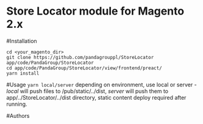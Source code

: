 # Store Locator module for Magento 2.x

#Installation
```
cd <your_magento_dir>
git clone https://github.com/pandagrouppl/StoreLocator app/code/PandaGroup/StoreLocator
cd app/code/PandaGroup/StoreLocator/view/frontend/preact/
yarn install
```
#Usage
```yarn local/server```
depending on environment, use local or server - *local* will push files to /pub/static/../dist, *server* will push them to app/../StoreLocator/../dist directory, static content deploy required after running.

#Authors
